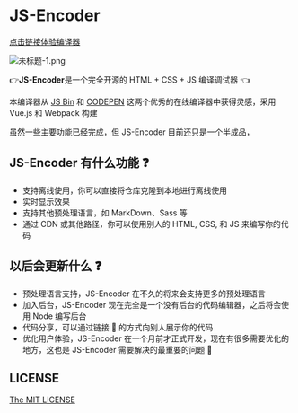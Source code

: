 # JS-Encoder

[点击链接体验编译器](https://longgererer.github.io/JS-Encoder/dist)

![未标题-1.png](https://i.loli.net/2019/06/26/5d1305085801b58179.png)

👉**JS-Encoder**是一个完全开源的 HTML + CSS + JS 编译调试器 👈

本编译器从 [JS Bin](https://jsbin.com/?html,output) 和 [CODEPEN](https://codepen.io/pen/) 这两个优秀的在线编译器中获得灵感，采用 Vue.js 和 Webpack 构建

虽然一些主要功能已经完成，但 JS-Encoder 目前还只是一个半成品，

## JS-Encoder 有什么功能 ❓

- 支持离线使用，你可以直接将仓库克隆到本地进行离线使用
- 实时显示效果
- 支持其他预处理语言，如 MarkDown、Sass 等
- 通过 CDN 或其他路径，你可以使用别人的 HTML, CSS, 和 JS 来编写你的代码

## 以后会更新什么 ❓

- 预处理语言支持，JS-Encoder 在不久的将来会支持更多的预处理语言
- 加入后台，JS-Encoder 现在完全是一个没有后台的代码编辑器，之后将会使用 Node 编写后台
- 代码分享，可以通过链接 🔗 的方式向别人展示你的代码
- 优化用户体验，JS-Encoder 在一个月前才正式开发，现在有很多需要优化的地方，这也是 JS-Encoder 需要解决的最重要的问题 🧐

## LICENSE

[The MIT LICENSE](https://github.com/Longgererer/JS-Encoder/blob/master/LICENSE)
